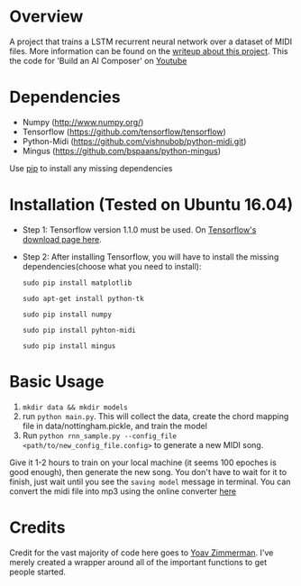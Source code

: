 Overview
============
A project that trains a LSTM recurrent neural network over a dataset of MIDI files. More information can be found on the [writeup about this project](http://yoavz.com/music_rnn/). This the code for 'Build an AI Composer' on [Youtube](https://youtu.be/S_f2qV2_U00)

Dependencies
============

* Numpy (http://www.numpy.org/)
* Tensorflow (https://github.com/tensorflow/tensorflow)
* Python-Midi (https://github.com/vishnubob/python-midi.git)
* Mingus (https://github.com/bspaans/python-mingus)

Use [pip](https://pypi.python.org/pypi/pip) to install any missing dependencies

Installation (Tested on Ubuntu 16.04)
============

* Step 1: Tensorflow version 1.1.0 must be used. On [Tensorflow's download page here](https://www.tensorflow.org/versions/r0.10/get_started/os_setup.html).

* Step 2: After installing Tensorflow, you will have to install the missing dependencies(choose what you need to install):

  `sudo pip install matplotlib`

  `sudo apt-get install python-tk `

  `sudo pip install numpy`

  `sudo pip install pyhton-midi`

  `sudo pip install mingus`


Basic Usage
===========

1. `mkdir data && mkdir models`
2. run `python main.py`. This will collect the data, create the chord mapping file in data/nottingham.pickle, and train the model
3. Run `python rnn_sample.py --config_file <path/to/new_config_file.config>` to generate a new MIDI song.

Give it 1-2 hours to train on your local machine (it seems 100 epoches is good enough), then generate the new song. You don't have to wait for it to finish, just wait until you see the `saving model` message in terminal. You can convert the midi file into mp3 using the online converter [here](http://www.conversion-tool.com/midi)

Credits
===========
Credit for the vast majority of code here goes to [Yoav Zimmerman](https://github.com/yoavz). I've merely created a wrapper around all of the important functions to get people started.
